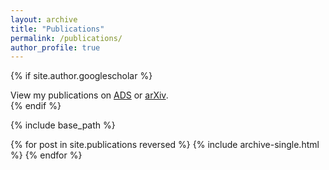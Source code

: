 ```yaml
---
layout: archive
title: "Publications"
permalink: /publications/
author_profile: true
---
```


{% if site.author.googlescholar %}
  <div class="wordwrap">View my publications on <a href="{{https://ui.adsabs.harvard.edu/public-libraries/sHUu1MclQgaV6oRt2fx_PQ}}">ADS</a> or <a href="{{https://arxiv.org/search/?searchtype=author&query=Gakis%2C+D}}">arXiv</a>.</div>
{% endif %}

{% include base_path %}

{% for post in site.publications reversed %}
  {% include archive-single.html %}
{% endfor %}
